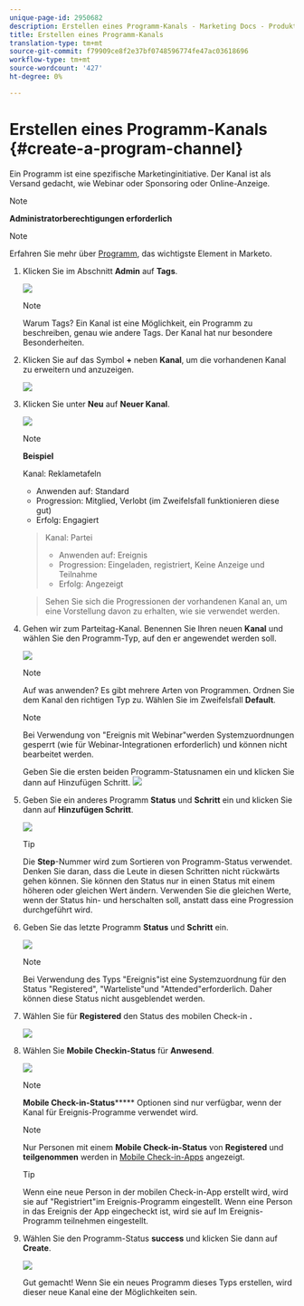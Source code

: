 ```yaml
---
unique-page-id: 2950682
description: Erstellen eines Programm-Kanals - Marketing Docs - Produktdokumentation
title: Erstellen eines Programm-Kanals
translation-type: tm+mt
source-git-commit: f79909ce8f2e37bf0748596774fe47ac03618696
workflow-type: tm+mt
source-wordcount: '427'
ht-degree: 0%

---
```



# Erstellen eines Programm-Kanals {#create-a-program-channel}

Ein Programm ist eine spezifische Marketinginitiative. Der Kanal ist als Versand gedacht, wie Webinar oder Sponsoring oder Online-Anzeige.

>[!NOTE]
>
>**Administratorberechtigungen erforderlich**

>[!NOTE]
>
>Erfahren Sie mehr über [Programm](/help/marketo/product-docs/core-marketo-concepts/programs/creating-programs/understanding-programs.md), das wichtigste Element in Marketo.

1. Klicken Sie im Abschnitt **Admin** auf **Tags**.

   ![](assets/image2014-9-24-12-3a57-3a27.png)

   >[!NOTE]
   >
   >Warum Tags? Ein Kanal ist eine Möglichkeit, ein Programm zu beschreiben, genau wie andere Tags. Der Kanal hat nur besondere Besonderheiten.

1. Klicken Sie auf das Symbol **+** neben **Kanal**, um die vorhandenen Kanal zu erweitern und anzuzeigen.

   ![](assets/image2014-9-24-12-3a58-3a33.png)

1. Klicken Sie unter **Neu** auf **Neuer Kanal**.

   ![](assets/image2014-9-24-12-3a58-3a53.png)

   >[!NOTE]
   >
   >**Beispiel**
   >
   >Kanal: Reklametafeln
   >
   >* Anwenden auf: Standard
   >* Progression: Mitglied, Verlobt (im Zweifelsfall funktionieren diese gut)
   >* Erfolg: Engagiert

   >
   >Kanal: Partei
   >
   >* Anwenden auf: Ereignis
   >* Progression: Eingeladen, registriert, Keine Anzeige und Teilnahme
   >* Erfolg: Angezeigt

   >
   >Sehen Sie sich die Progressionen der vorhandenen Kanal an, um eine Vorstellung davon zu erhalten, wie sie verwendet werden.

1. Gehen wir zum Parteitag-Kanal. Benennen Sie Ihren neuen **Kanal** und wählen Sie den Programm-Typ, auf den er angewendet werden soll.

   ![](assets/image2014-9-24-13-3a0-3a17.png)

   >[!NOTE]
   >
   >Auf was anwenden? Es gibt mehrere Arten von Programmen. Ordnen Sie dem Kanal den richtigen Typ zu. Wählen Sie im Zweifelsfall **Default**.

   >[!NOTE]
   >
   >Bei Verwendung von &quot;Ereignis mit Webinar&quot;werden Systemzuordnungen gesperrt (wie für Webinar-Integrationen erforderlich) und können nicht bearbeitet werden.

   Geben Sie die ersten beiden Programm-Statusnamen ein und klicken Sie dann auf Hinzufügen Schritt.
   ![](assets/image2014-9-24-15-3a37-3a0.png)

1. Geben Sie ein anderes Programm **Status** und **Schritt** ein und klicken Sie dann auf **Hinzufügen Schritt**.

   ![](assets/image2014-9-24-15-3a37-3a30.png)

   >[!TIP]
   >
   >Die **Step**-Nummer wird zum Sortieren von Programm-Status verwendet. Denken Sie daran, dass die Leute in diesen Schritten nicht rückwärts gehen können. Sie können den Status nur in einen Status mit einem höheren oder gleichen Wert ändern. Verwenden Sie die gleichen Werte, wenn der Status hin- und herschalten soll, anstatt dass eine Progression durchgeführt wird.

1. Geben Sie das letzte Programm **Status** und **Schritt** ein.

   ![](assets/image2014-9-24-15-3a39-3a15.png)

   >[!NOTE]
   >
   >Bei Verwendung des Typs &quot;Ereignis&quot;ist eine Systemzuordnung für den Status &quot;Registered&quot;, &quot;Warteliste&quot;und &quot;Attended&quot;erforderlich. Daher können diese Status nicht ausgeblendet werden.

1. Wählen Sie für **Registered** den Status des mobilen Check-in **.**

   ![](assets/image2014-9-24-15-3a39-3a43.png)

1. Wählen Sie **Mobile Checkin-Status** für **Anwesend**.

   ![](assets/image2014-9-24-15-3a40-3a21.png)

   >[!NOTE]
   >
   >**Mobile Check-in-Status******* Optionen sind nur verfügbar, wenn der Kanal für Ereignis-Programme verwendet wird.

   >[!NOTE]
   >
   >Nur Personen mit einem **Mobile Check-in-Status** von **Registered** und **teilgenommen** werden in [Mobile Check-in-Apps](/help/marketo/product-docs/core-marketo-concepts/mobile-apps/event-check-in/event-check-in-overview.md) angezeigt.

   >[!TIP]
   >
   >Wenn eine neue Person in der mobilen Check-in-App erstellt wird, wird sie auf &quot;Registriert&quot;im Ereignis-Programm eingestellt. Wenn eine Person in das Ereignis der App eingecheckt ist, wird sie auf Im Ereignis-Programm teilnehmen eingestellt.

1. Wählen Sie den Programm-Status **success** und klicken Sie dann auf **Create**.

   ![](assets/image2014-9-24-15-3a42-3a54.png)

   Gut gemacht! Wenn Sie ein neues Programm dieses Typs erstellen, wird dieser neue Kanal eine der Möglichkeiten sein.

